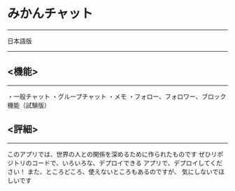 # みかんチャット
___________
日本語版
______
## <機能>
________
・一般チャット
・グループチャット
・メモ
・フォロー、フォロワー、ブロック機能（試験版）
## <評細>
___________________________________
このアプリでは、世界の人との関係を深めるために作られたものです
ぜひリポジトリのコードで、いろいろな、デプロイできる
アプリで、デプロイしてください！
また、ところどころ、使えないところもあるのですが、
気にしないでほしいです
